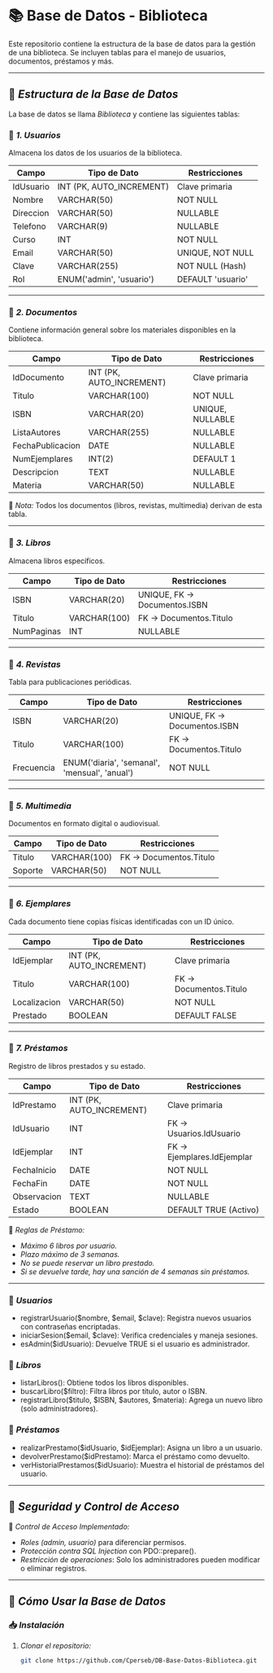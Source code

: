 # 📚 Base de Datos - Biblioteca

Este repositorio contiene la estructura de la base de datos para la gestión de una biblioteca. Se incluyen tablas para el manejo de usuarios, documentos, préstamos y más.

---

## 📌 *Estructura de la Base de Datos*
La base de datos se llama *Biblioteca* y contiene las siguientes tablas:

### 📂 *1. Usuarios*
Almacena los datos de los usuarios de la biblioteca.

| Campo       | Tipo de Dato                     | Restricciones              |
|------------|----------------------------------|---------------------------|
| IdUsuario  | INT (PK, AUTO_INCREMENT)        | Clave primaria            |
| Nombre     | VARCHAR(50)                      | NOT NULL                  |
| Direccion  | VARCHAR(50)                      | NULLABLE                  |
| Telefono   | VARCHAR(9)                       | NULLABLE                  |
| Curso      | INT                              | NOT NULL                  |
| Email      | VARCHAR(50)                      | UNIQUE, NOT NULL          |
| Clave      | VARCHAR(255)                     | NOT NULL (Hash)           |
| Rol        | ENUM('admin', 'usuario')         | DEFAULT 'usuario'         |

---

### 📂 *2. Documentos*
Contiene información general sobre los materiales disponibles en la biblioteca.

| Campo          | Tipo de Dato      | Restricciones          |
|---------------|-----------------|-----------------------|
| IdDocumento   | INT (PK, AUTO_INCREMENT) | Clave primaria  |
| Titulo        | VARCHAR(100)     | NOT NULL             |
| ISBN          | VARCHAR(20)      | UNIQUE, NULLABLE     |
| ListaAutores  | VARCHAR(255)     | NULLABLE             |
| FechaPublicacion | DATE           | NULLABLE             |
| NumEjemplares | INT(2)           | DEFAULT 1            |
| Descripcion   | TEXT             | NULLABLE             |
| Materia       | VARCHAR(50)      | NULLABLE             |

📌 *Nota:* Todos los documentos (libros, revistas, multimedia) derivan de esta tabla.

---

### 📂 *3. Libros*
Almacena libros específicos.

| Campo        | Tipo de Dato | Restricciones                      |
|-------------|------------|----------------------------------|
| ISBN        | VARCHAR(20) | UNIQUE, FK -> Documentos.ISBN |
| Titulo      | VARCHAR(100) | FK -> Documentos.Titulo |
| NumPaginas  | INT         | NULLABLE |

---

### 📂 *4. Revistas*
Tabla para publicaciones periódicas.

| Campo       | Tipo de Dato    | Restricciones                      |
|------------|---------------|----------------------------------|
| ISBN       | VARCHAR(20)   | UNIQUE, FK -> Documentos.ISBN |
| Titulo     | VARCHAR(100)  | FK -> Documentos.Titulo |
| Frecuencia | ENUM('diaria', 'semanal', 'mensual', 'anual') | NOT NULL |

---

### 📂 *5. Multimedia*
Documentos en formato digital o audiovisual.

| Campo       | Tipo de Dato  | Restricciones                      |
|------------|-------------|----------------------------------|
| Titulo     | VARCHAR(100) | FK -> Documentos.Titulo |
| Soporte    | VARCHAR(50)  | NOT NULL |

---

### 📂 *6. Ejemplares*
Cada documento tiene copias físicas identificadas con un ID único.

| Campo       | Tipo de Dato | Restricciones |
|------------|------------|--------------|
| IdEjemplar | INT (PK, AUTO_INCREMENT) | Clave primaria |
| Titulo     | VARCHAR(100) | FK -> Documentos.Titulo |
| Localizacion | VARCHAR(50) | NOT NULL |
| Prestado   | BOOLEAN     | DEFAULT FALSE |

---

### 📂 *7. Préstamos*
Registro de libros prestados y su estado.

| Campo       | Tipo de Dato | Restricciones |
|------------|------------|--------------|
| IdPrestamo | INT (PK, AUTO_INCREMENT) | Clave primaria |
| IdUsuario  | INT         | FK -> Usuarios.IdUsuario |
| IdEjemplar | INT         | FK -> Ejemplares.IdEjemplar |
| FechaInicio | DATE       | NOT NULL |
| FechaFin   | DATE       | NOT NULL |
| Observacion | TEXT      | NULLABLE |
| Estado     | BOOLEAN    | DEFAULT TRUE (Activo) |

📌 *Reglas de Préstamo:*
- *Máximo 6 libros por usuario.*
- *Plazo máximo de 3 semanas.*
- *No se puede reservar un libro prestado.*
- *Si se devuelve tarde, hay una sanción de 4 semanas sin préstamos.*

---

### 🔹 *Usuarios*
- registrarUsuario($nombre, $email, $clave): Registra nuevos usuarios con contraseñas encriptadas.
- iniciarSesion($email, $clave): Verifica credenciales y maneja sesiones.
- esAdmin($idUsuario): Devuelve TRUE si el usuario es administrador.

### 🔹 *Libros*
- listarLibros(): Obtiene todos los libros disponibles.
- buscarLibro($filtro): Filtra libros por título, autor o ISBN.
- registrarLibro($titulo, $ISBN, $autores, $materia): Agrega un nuevo libro (solo administradores).

### 🔹 *Préstamos*
- realizarPrestamo($idUsuario, $idEjemplar): Asigna un libro a un usuario.
- devolverPrestamo($idPrestamo): Marca el préstamo como devuelto.
- verHistorialPrestamos($idUsuario): Muestra el historial de préstamos del usuario.

---

## 🔐 *Seguridad y Control de Acceso*
📌 *Control de Acceso Implementado:*
- *Roles (admin, usuario)* para diferenciar permisos.
- *Protección contra SQL Injection* con PDO::prepare().
- *Restricción de operaciones*: Solo los administradores pueden modificar o eliminar registros.

---

## 🚀 *Cómo Usar la Base de Datos*
### 📥 *Instalación*
1. *Clonar el repositorio:*
   ```bash
   git clone https://github.com/Cperseb/DB-Base-Datos-Biblioteca.git
